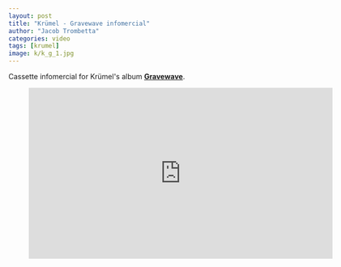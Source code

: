 ```yaml
---
layout: post
title: "Krümel - Gravewave infomercial"
author: "Jacob Trombetta"
categories: video
tags: [krumel]
image: k/k_g_1.jpg
---
```


Cassette infomercial for Krümel's album [**Gravewave**](https://discretespectrum.bandcamp.com/album/gravewave).

<div class="center">
  <figure class="video_container">
    <iframe width="600" height="338" src="https://www.youtube.com/embed/rQZO-vQgDEE" frameborder="0" allowfullscreen></iframe>
  </figure>
</div>
